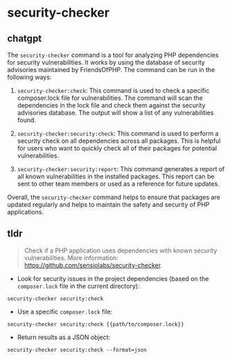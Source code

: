 # security-checker 
## chatgpt 
The `security-checker` command is a tool for analyzing PHP dependencies for security vulnerabilities. It works by using the database of security advisories maintained by FriendsOfPHP. The command can be run in the following ways:

1. `security-checker:check`: This command is used to check a specific composer.lock file for vulnerabilities. The command will scan the dependencies in the lock file and check them against the security advisories database. The output will show a list of any vulnerabilities found.

2. `security-checker:security:check`: This command is used to perform a security check on all dependencies across all packages. This is helpful for users who want to quickly check all of their packages for potential vulnerabilities.

3. `security-checker:security:report`: This command generates a report of all known vulnerabilities in the installed packages. This report can be sent to other team members or used as a reference for future updates. 

Overall, the `security-checker` command helps to ensure that packages are updated regularly and helps to maintain the safety and security of PHP applications. 

## tldr 
 
> Check if a PHP application uses dependencies with known security vulnerabilities.
> More information: <https://github.com/sensiolabs/security-checker>.

- Look for security issues in the project dependencies (based on the `composer.lock` file in the current directory):

`security-checker security:check`

- Use a specific `composer.lock` file:

`security-checker security:check {{path/to/composer.lock}}`

- Return results as a JSON object:

`security-checker security:check --format=json`
